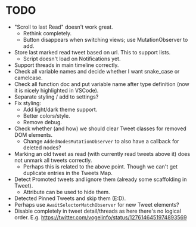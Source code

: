 # TODO
- "Scroll to last Read" doesn't work great.
    - Rethink completely.
	- Button disappears when switching views; use MutationObserver to add.
- Store last marked read tweet based on url. This to support lists.
	- Script doesn't load on Notifications yet.
- Support threads in main timeline correctly.
- Check all variable names and decide whether I want snake_case or camelcase.
- Check all function doc and put variable name after type definition (now it is nicely highlighted in VSCode).
- Separate styling / add to settings?
- Fix styling:
	- Add light/dark theme support.
	- Better colors/style.
	- Remove debug.
- Check whether (and how) we should clear Tweet classes for removed DOM elements.
    - Change `AddedNodesMutationObserver` to also have a callback for deleted nodes?
- Marking an old tweet as read (with currently read tweets above it) does not unmark all tweets correctly.
    - Perhaps this is related to the above point. Though we can't get duplicate entries in the Tweets Map.
- Detect Promoted tweets and ignore them (already some scaffolding in Tweet).
    - Attribute can be used to hide them.
- Detected Pinned Tweets and skip them (E:D).
- Perhaps use `AwaitSelectorMatchObserver` for new Tweet elements?
- Disable completely in tweet detail/threads as here there's no logical order. E.g. https://twitter.com/vogelinfo/status/1276146451974893569
